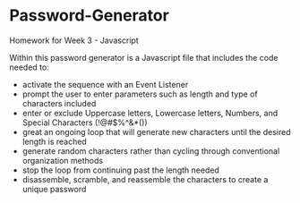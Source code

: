 # Password-Generator
Homework for Week 3 - Javascript

Within this password generator is a Javascript file that includes the code needed to:
* activate the sequence with an Event Listener
* prompt the user to enter parameters such as length and type of characters included
* enter or exclude Uppercase letters, Lowercase letters, Numbers, and Special Characters (!@#$%^&*())
* great an ongoing loop that will generate new characters until the desired length is reached
* generate random characters rather than cycling through conventional organization methods
* stop the loop from continuing past the length needed
* disassemble, scramble, and reassemble the characters to create a unique password

